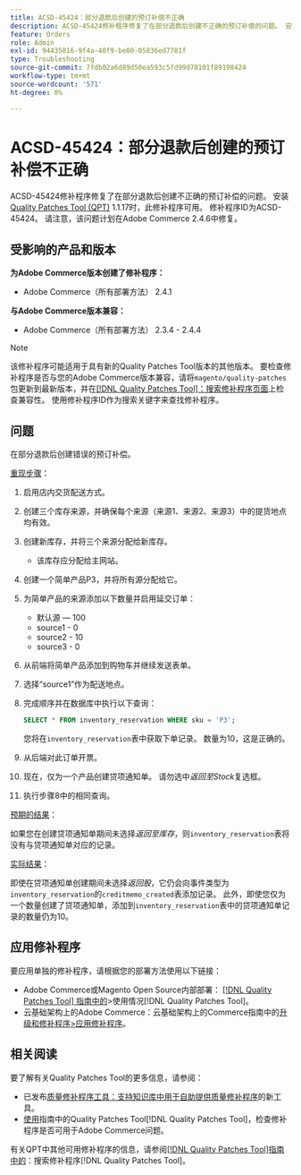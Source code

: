 ```yaml
---
title: ACSD-45424：部分退款后创建的预订补偿不正确
description: ACSD-45424修补程序修复了在部分退款后创建不正确的预订补偿的问题。 安装[Quality Patches Tool (QPT)](https://experienceleague.adobe.com/en/docs/commerce-operations/tools/quality-patches-tool/quality-patches-tool-to-self-serve-quality-patches) 1.1.17后，即可使用此修补程序。 修补程序ID为ACSD-45424。 请注意，该问题计划在Adobe Commerce 2.4.6中修复。
feature: Orders
role: Admin
exl-id: 94435816-9f4a-40f9-be80-05836ed7781f
type: Troubleshooting
source-git-commit: 7fdb02a6d89d50ea593c5fd99d78101f89198424
workflow-type: tm+mt
source-wordcount: '571'
ht-degree: 0%

---
```


# ACSD-45424：部分退款后创建的预订补偿不正确

ACSD-45424修补程序修复了在部分退款后创建不正确的预订补偿的问题。 安装[Quality Patches Tool (QPT)](https://experienceleague.adobe.com/en/docs/commerce-operations/tools/quality-patches-tool/quality-patches-tool-to-self-serve-quality-patches) 1.1.17时，此修补程序可用。 修补程序ID为ACSD-45424。 请注意，该问题计划在Adobe Commerce 2.4.6中修复。

## 受影响的产品和版本

**为Adobe Commerce版本创建了修补程序：**

* Adobe Commerce（所有部署方法） 2.4.1

**与Adobe Commerce版本兼容：**

* Adobe Commerce（所有部署方法） 2.3.4 - 2.4.4

>[!NOTE]
>
>该修补程序可能适用于具有新的Quality Patches Tool版本的其他版本。 要检查修补程序是否与您的Adobe Commerce版本兼容，请将`magento/quality-patches`包更新到最新版本，并在[[!DNL Quality Patches Tool]：搜索修补程序页面](https://experienceleague.adobe.com/en/docs/commerce-operations/tools/quality-patches-tool/quality-patches-tool-to-self-serve-quality-patches)上检查兼容性。 使用修补程序ID作为搜索关键字来查找修补程序。

## 问题

在部分退款后创建错误的预订补偿。

<u>重现步骤</u>：

1. 启用店内交货配送方式。
1. 创建三个库存来源，并确保每个来源（来源1、来源2、来源3）中的提货地点均有效。
1. 创建新库存，并将三个来源分配给新库存。
   * 该库存应分配给主网站。
1. 创建一个简单产品P3，并将所有源分配给它。
1. 为简单产品的来源添加以下数量并启用延交订单：
   * 默认源 — 100
   * source1 - 0
   * source2 - 10
   * source3 - 0
1. 从前端将简单产品添加到购物车并继续发送表单。
1. 选择“source1”作为配送地点。
1. 完成顺序并在数据库中执行以下查询：

   ```sql
   SELECT * FROM inventory_reservation WHERE sku = 'P3';
   ```

   您将在`inventory_reservation`表中获取下单记录。 数量为10，这是正确的。
1. 从后端对此订单开票。
1. 现在，仅为一个产品创建贷项通知单。 请勿选中&#x200B;*返回至Stock*&#x200B;复选框。
1. 执行步骤8中的相同查询。

<u>预期的结果</u>：

如果您在创建贷项通知单期间未选择&#x200B;*返回至库存*，则`inventory_reservation`表将没有与贷项通知单对应的记录。

<u>实际结果</u>：

即使在贷项通知单创建期间未选择&#x200B;*返回股*，它仍会向事件类型为`inventory_reservation`的`creditmemo_created`表添加记录。 此外，即使您仅为一个数量创建了贷项通知单，添加到`inventory_reservation`表中的贷项通知单记录的数量仍为10。

## 应用修补程序

要应用单独的修补程序，请根据您的部署方法使用以下链接：

* Adobe Commerce或Magento Open Source内部部署： [[!DNL Quality Patches Tool] 指南中的](/help/tools/quality-patches-tool/usage.md)>使用情况[!DNL Quality Patches Tool]。
* 云基础架构上的Adobe Commerce：云基础架构上的Commerce指南中的[升级和修补程序>应用修补程序](https://experienceleague.adobe.com/docs/commerce-cloud-service/user-guide/develop/upgrade/apply-patches.html)。

## 相关阅读

要了解有关Quality Patches Tool的更多信息，请参阅：

* 已发布[质量修补程序工具：支持知识库中用于自助提供质量修补程序](https://experienceleague.adobe.com/en/docs/commerce-operations/tools/quality-patches-tool/quality-patches-tool-to-self-serve-quality-patches)的新工具。
* [使用](/help/tools/quality-patches-tool/patches-available-in-qpt/check-patch-for-magento-issue-with-magento-quality-patches.md)指南中的Quality Patches Tool[!DNL Quality Patches Tool]，检查修补程序是否可用于Adobe Commerce问题。

有关QPT中其他可用修补程序的信息，请参阅[[!DNL Quality Patches Tool]指南中的](https://experienceleague.adobe.com/tools/commerce-quality-patches/index.html)：搜索修补程序[!DNL Quality Patches Tool]。

